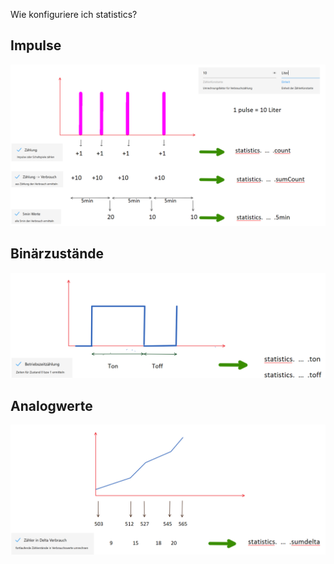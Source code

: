 Wie konfiguriere ich statistics?

## Impulse

![impulse](principle_pulses.PNG)

## Binärzustände

![binary](principle_bzz.PNG)


## Analogwerte

![impulse](principle_sumdelta.PNG)

